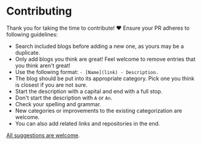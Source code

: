 # Contributing

Thank you for taking the time to contribute! ♥️ Ensure your PR adheres to following guidelines:

- Search included blogs before adding a new one, as yours may be a duplicate.
- Only add blogs you think are great! Feel welcome to remove entries that you think aren't great!
- Use the following format: `- [Name](link) - Description.`
- The blog should be put into its appropriate category. Pick one you think is closest if you are not sure.
- Start the description with a capital and end with a full stop.
- Don't start the description with `A` or `An`.
- Check your spelling and grammar.
- New categories or improvements to the existing categorization are welcome.
- You can also add related links and repositories in the end.

[All suggestions are welcome](../../edit/master/readme.md).
